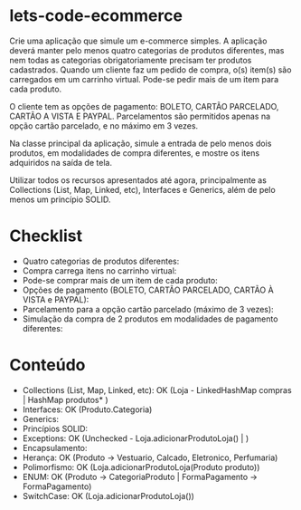 # lets-code-ecommerce

Crie uma aplicação que simule um e-commerce simples. A aplicação deverá manter pelo menos quatro categorias de produtos diferentes, mas nem todas as categorias obrigatoriamente precisam ter produtos cadastrados. Quando um cliente faz um pedido de compra, o(s) item(s) são carregados em um carrinho virtual. Pode-se pedir mais de um item para cada produto.

O cliente tem as opções de pagamento: BOLETO, CARTÃO PARCELADO, CARTÃO A VISTA E PAYPAL. Parcelamentos são permitidos apenas na opção cartão parcelado, e no máximo em 3 vezes.

Na classe principal da aplicação, simule a entrada de pelo menos dois produtos, em modalidades de compra diferentes, e mostre os itens adquiridos na saída de tela.

Utilizar todos os recursos apresentados até agora, principalmente as Collections (List, Map, Linked, etc), Interfaces e Generics, além de pelo menos um princípio SOLID.

# Checklist

- Quatro categorias de produtos diferentes:
- Compra carrega itens no carrinho virtual:
- Pode-se comprar mais de um item de cada produto:
- Opções de pagamento (BOLETO, CARTÃO PARCELADO, CARTÃO À VISTA e PAYPAL):
- Parcelamento para a opção cartão parcelado (máximo de 3 vezes):
- Simulação da compra de 2 produtos em modalidades de pagamento diferentes:

# Conteúdo

- Collections (List, Map, Linked, etc): OK (Loja - LinkedHashMap compras | HashMap produtos\* )
- Interfaces: OK (Produto.Categoria)
- Generics:
- Princípios SOLID:
- Exceptions: OK (Unchecked - Loja.adicionarProdutoLoja() | )
- Encapsulamento:
- Herança: OK (Produto -> Vestuario, Calcado, Eletronico, Perfumaria)
- Polimorfismo: OK (Loja.adicionarProdutoLoja(Produto produto))
- ENUM: OK (Produto -> CategoriaProduto | FormaPagamento -> FormaPagamento)
- SwitchCase: OK (Loja.adicionarProdutoLoja())
